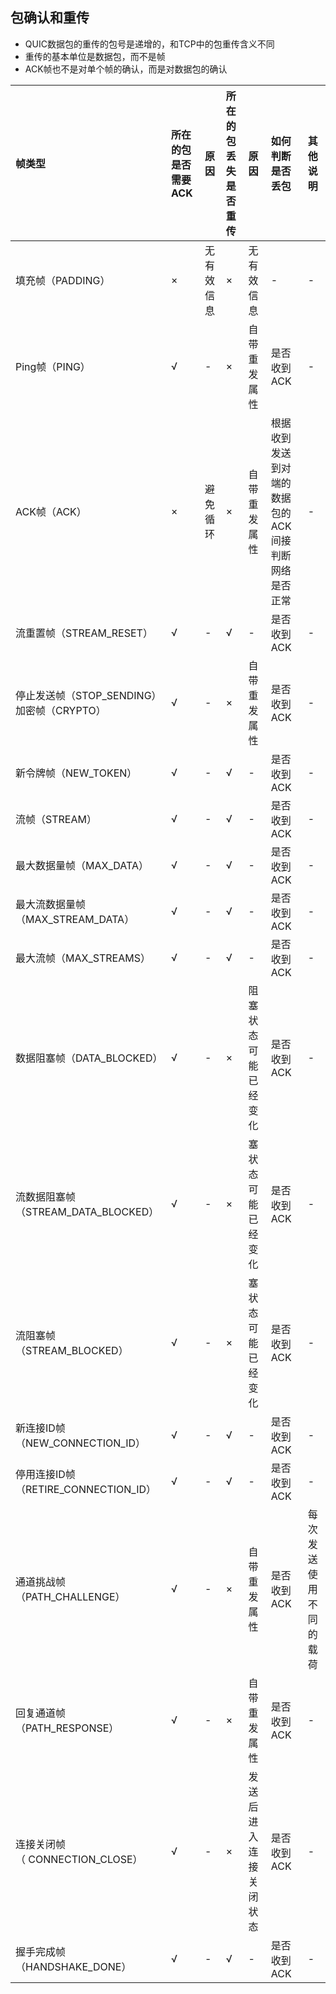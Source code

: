 ## 包确认和重传
- QUIC数据包的重传的包号是递增的，和TCP中的包重传含义不同
- 重传的基本单位是数据包，而不是帧
- ACK帧也不是对单个帧的确认，而是对数据包的确认

|帧类型|所在的包是否需要ACK|原因|所在的包丢失是否重传|原因|如何判断是否丢包|其他说明|
|:---|:---|:---|:---|:---|:---|:---|
|填充帧（PADDING）|×|无有效信息|×|无有效信息|-|-|
|Ping帧（PING）|√|-|×|自带重发属性|是否收到ACK|-|
|ACK帧（ACK）|×|避免循环|×|自带重发属性|根据收到发送到对端的数据包的ACK间接判断网络是否正常|-|
|流重置帧（STREAM_RESET）|√|-|√|-|是否收到ACK|-|
|停止发送帧（STOP_SENDING）加密帧（CRYPTO）|√|-|×|自带重发属性|是否收到ACK|-|
|新令牌帧（NEW_TOKEN）|√|-|√|-|是否收到ACK|-|
|流帧（STREAM）|√|-|√|-|是否收到ACK|-|
|最大数据量帧（MAX_DATA）|√|-|√|-|是否收到ACK|-|
|最大流数据量帧（MAX_STREAM_DATA）|√|-|√|-|是否收到ACK|-|-|
|最大流帧（MAX_STREAMS）|√|-|√|-|是否收到ACK|-|
|数据阻塞帧（DATA_BLOCKED）|√|-|×|阻塞状态可能已经变化|是否收到ACK|-|
|流数据阻塞帧（STREAM_DATA_BLOCKED）|√|-|×|塞状态可能已经变化|是否收到ACK|-|
|流阻塞帧（STREAM_BLOCKED）|√|-|×|塞状态可能已经变化|是否收到ACK|-|
|新连接ID帧（NEW_CONNECTION_ID）|√|-|√|-|是否收到ACK|-|
|停用连接ID帧（RETIRE_CONNECTION_ID）|√|-|√|-|是否收到ACK|-|
|通道挑战帧（PATH_CHALLENGE）|√|-|×|自带重发属性|是否收到ACK|每次发送使用不同的载荷|
|回复通道帧（PATH_RESPONSE）|√|-|×|自带重发属性|是否收到ACK|-|
|连接关闭帧（ CONNECTION_CLOSE）|√|-|×|发送后进入连接关闭状态|是否收到ACK|-|
|握手完成帧（HANDSHAKE_DONE）|√|-|√|-|是否收到ACK|-|

